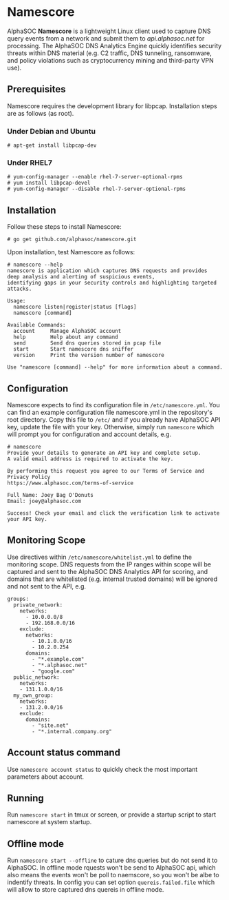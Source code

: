 # Namescore
AlphaSOC **Namescore** is a lightweight Linux client used to capture DNS query events from a network and submit them to _api.alphasoc.net_ for processing. The AlphaSOC DNS Analytics Engine quickly identifies security threats within DNS material (e.g. C2 traffic, DNS tunneling, ransomware, and policy violations such as cryptocurrency mining and third-party VPN use).

## Prerequisites
Namescore requires the development library for libpcap. Installation steps are as follows (as root).

### Under Debian and Ubuntu
```
# apt-get install libpcap-dev
```

### Under RHEL7
```
# yum-config-manager --enable rhel-7-server-optional-rpms
# yum install libpcap-devel
# yum-config-manager --disable rhel-7-server-optional-rpms
```

## Installation
Follow these steps to install Namescore:
```
# go get github.com/alphasoc/namescore.git
```

Upon installation, test Namescore as follows:
```
# namescore --help
namescore is application which captures DNS requests and provides
deep analysis and alerting of suspicious events,
identifying gaps in your security controls and highlighting targeted attacks.

Usage:
  namescore listen|register|status [flags]
  namescore [command]

Available Commands:
  account     Manage AlphaSOC account
  help        Help about any command
  send        Send dns queries stored in pcap file
  start       Start namescore dns sniffer
  version     Print the version number of namescore

Use "namescore [command] --help" for more information about a command.
```

## Configuration

Namescore expects to find its configuration file in `/etc/namescore.yml`. You can find an example configuration file namescore.yml in the repository's root directory. Copy this file to `/etc/` and if you already have AlphaSOC API key, update the file with your key. Otherwise, simply run `namescore` which will prompt you for configuration and account details, e.g.

```
# namescore
Provide your details to generate an API key and complete setup.
A valid email address is required to activate the key. 

By performing this request you agree to our Terms of Service and Privacy Policy
https://www.alphasoc.com/terms-of-service

Full Name: Joey Bag O'Donuts
Email: joey@alphasoc.com

Success! Check your email and click the verification link to activate your API key.
```

## Monitoring Scope
Use directives within `/etc/namescore/whitelist.yml` to define the monitoring scope. DNS requests from the IP ranges within scope will be captured and sent to the AlphaSOC DNS Analytics API for scoring, and domains that are whitelisted (e.g. internal trusted domains) will be ignored and not sent to the API, e.g.

```
groups:
  private_network:
    networks:
      - 10.0.0.0/8
      - 192.168.0.0/16
    exclude:
      networks:
        - 10.1.0.0/16
        - 10.2.0.254
      domains:
        - "*.example.com"
        - "*.alphasoc.net"
        - "google.com"
  public_network:
    networks:
    - 131.1.0.0/16
  my_own_group:
    networks:
    - 131.2.0.0/16
    exclude:
      domains:
        - "site.net"
        - "*.internal.company.org"
```

## Account status command
Use `namescore account status` to quickly check the most important parameters about account.

## Running
Run `namescore start` in tmux or screen, or provide a startup script to start namescore at system startup.

## Offline mode
Run `namescore start --offline` to cature dns queries but do not send it to AlphaSOC.
In offline mode rquests won't be send to AlphaSOC api, which also means the events won't be poll to naemscore, so
you won't be albe to indentify threats.
In config you can set option `quereis.failed.file` which will allow to store captured dns quereis in offline mode.
